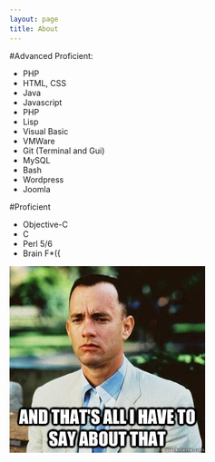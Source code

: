 ```yaml
---
layout: page
title: About
---
```


#Advanced Proficient:
* PHP
* HTML, CSS
* Java
* Javascript
* PHP
* Lisp
* Visual Basic
* VMWare
* Git (Terminal and Gui)
* MySQL
* Bash
* Wordpress
* Joomla

#Proficient
* Objective-C 
* C
* Perl 5/6
* Brain F*({
<img border="0" src="/Photos/gump.jpg" alt="Forus Gump">
